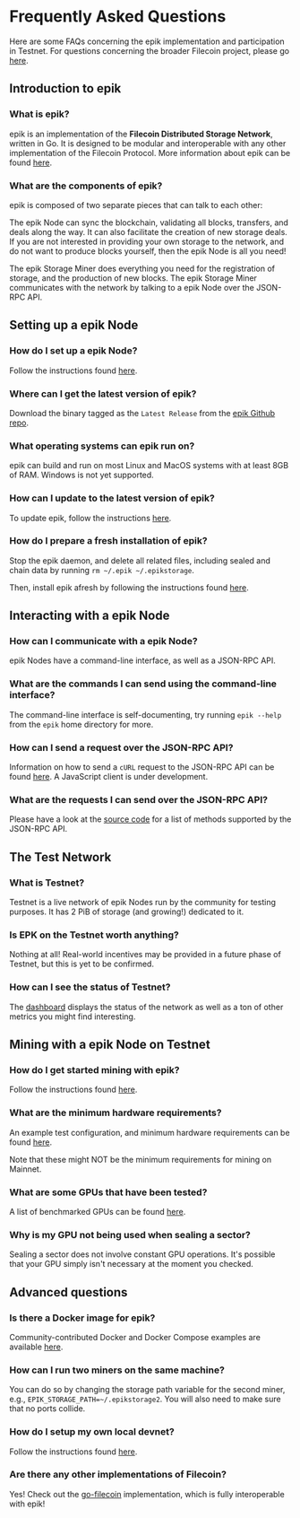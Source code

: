 # Frequently Asked Questions

Here are some FAQs concerning the epik implementation and participation in 
Testnet.
For questions concerning the broader Filecoin project, please 
go [here](https://filecoin.io/faqs/).

## Introduction to epik

### What is epik?

epik is an implementation of the **Filecoin Distributed Storage Network**, written in Go. 
It is designed to be modular and interoperable with any other implementation of the Filecoin Protocol.
More information about epik can be found [here](https://lotu.sh/).

### What are the components of epik?

epik is composed of two separate pieces that can talk to each other:

The epik Node can sync the blockchain, validating all blocks, transfers, and deals
along the way. It can also facilitate the creation of new storage deals. If you are not 
interested in providing your own storage to the network, and do not want to produce blocks
yourself, then the epik Node is all you need!

The epik Storage Miner does everything you need for the registration of storage, and the
production of new blocks. The epik Storage Miner communicates with the network
by talking to a epik Node over the JSON-RPC API.

## Setting up a epik Node

### How do I set up a epik Node?

Follow the instructions found [here](https://docs.lotu.sh/en+getting-started).

### Where can I get the latest version of epik?

Download the binary tagged as the `Latest Release` from the
 [epik Github repo](https://github.com/EpiK-Protocol/go-epik/releases).
 
### What operating systems can epik run on?

epik can build and run on most Linux and MacOS systems with at least 
8GB of RAM. Windows is not yet supported.

### How can I update to the latest version of epik?

To update epik, follow the instructions [here](https://lotu.sh/en+updating-epik).

### How do I prepare a fresh installation of epik?

Stop the epik daemon, and delete all related files, including sealed and chain data by 
running `rm ~/.epik ~/.epikstorage`.

Then, install epik afresh by following the instructions 
found [here](https://docs.lotu.sh/en+getting-started).

## Interacting with a epik Node

### How can I communicate with a epik Node?

epik Nodes have a command-line interface, as well as a JSON-RPC API.

### What are the commands I can send using the command-line interface? 

The command-line interface is self-documenting, try running `epik --help` from the `epik` home 
directory for more.

### How can I send a request over the JSON-RPC API?

Information on how to send a `cURL` request to the JSON-RPC API can be found
[here](https://lotu.sh/en+api). A JavaScript client is under development.

### What are the requests I can send over the JSON-RPC API?

Please have a look at the 
[source code](https://github.com/EpiK-Protocol/go-epik/blob/master/api/api_full.go) 
for a list of methods supported by the JSON-RPC API.
## The Test Network

### What is Testnet?

Testnet is a live network of epik Nodes run by the 
community for testing purposes.
 It has 2 PiB of storage (and growing!) dedicated to it.

### Is EPK on the Testnet worth anything?

Nothing at all! Real-world incentives may be provided in a future phase of Testnet, but this is 
yet to be confirmed.

### How can I see the status of Testnet?

The [dashboard](https://stats.testnet.filecoin.io/) displays the status of the network as 
well as a ton
of other metrics you might find interesting.

## Mining with a epik Node on Testnet

### How do I get started mining with epik?

Follow the instructions found [here](https://lotu.sh/en+mining).

### What are the minimum hardware requirements?

An example test configuration, and minimum hardware requirements can be found 
[here](https://lotu.sh/en+hardware-mining). 

Note that these might NOT be the minimum requirements for mining on Mainnet.

### What are some GPUs that have been tested?

A list of benchmarked GPUs can be found [here](https://lotu.sh/en+hardware-mining#benchmarked-gpus-7393).

### Why is my GPU not being used when sealing a sector?

Sealing a sector does not involve constant GPU operations. It's possible
that your GPU simply isn't necessary at the moment you checked.

## Advanced questions

### Is there a Docker image for epik?

Community-contributed Docker and Docker Compose examples are available 
[here](https://github.com/EpiK-Protocol/go-epik/tree/master/tools/dockers/docker-examples).

### How can I run two miners on the same machine?

You can do so by changing the storage path variable for the second miner, e.g.,
`EPIK_STORAGE_PATH=~/.epikstorage2`. You will also need to make sure that no ports collide.

### How do I setup my own local devnet?     

Follow the instructions found [here](https://lotu.sh/en+setup-local-dev-net).

### Are there any other implementations of Filecoin?

Yes! Check out the [go-filecoin](https://github.com/filecoin-project/go-filecoin#filecoin-go-filecoin)
implementation, which is fully interoperable with epik!
